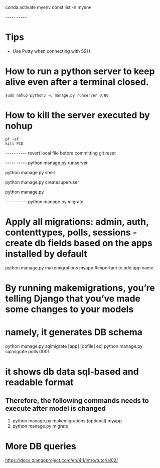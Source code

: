 conda activate myenv
const list -n myenv

----- <AWS SSH> -----
# Tips
- Use Putty when connecting with SSH
# How to run a python server to keep alive even after a terminal closed.
    sudo nohup python3 -u manage.py runserver 0:80
# How to kill the server executed by nohup
    pf -ef
    kill PID

----- <Git> -----
revert local file before committing
git reset <pathspec>


----- <System>  -----
python manage.py runserver

python manage.py shell

python manage.py createsuperuser

python manage.py 


----- <DB>      -----
python manage.py migrate
# Apply all migrations: admin, auth, contenttypes, polls, sessions - create db fields based on the apps installed by default

python manage.py makemigrations myapp #important to add app name
# By running makemigrations, you’re telling Django that you’ve made some changes to your models 
# namely, it generates DB schema


python manage.py sqlmigrate [app] [dbfile]
ex) python manage.py sqlmigrate polls 0001
# it shows db data sql-based and readable format

## Therefore, the following commands needs to execute after model is changed
1.  python manage.py makemigrations (optional) myapp
2.  python manage.py migrate

# More DB queries
https://docs.djangoproject.com/en/4.1/intro/tutorial02/
